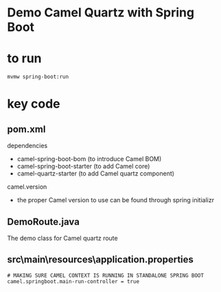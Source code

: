# Demo Camel Quartz with Spring Boot

# to run
```
mvmw spring-boot:run
```

# key code

## pom.xml
dependencies
- camel-spring-boot-bom (to introduce Camel BOM)
- camel-spring-boot-starter (to add Camel core)
- camel-quartz-starter (to add Camel quartz component)

camel.version
- the proper Camel version to use can be found through spring initializr

## DemoRoute.java
The demo class for Camel quartz route

## src\main\resources\application.properties
```
# MAKING SURE CAMEL CONTEXT IS RUNNING IN STANDALONE SPRING BOOT
camel.springboot.main-run-controller = true
```